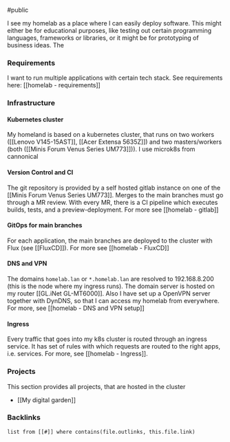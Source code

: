 #public 

I see my homelab as a place where I can easily deploy software. This might either be for educational purposes, like testing out certain programming languages, frameworks or libraries, or it might be for prototyping of business ideas. 
The

### Requirements
I want to run multiple applications with certain tech stack. See requirements here:
[[homelab - requirements]]

### Infrastructure

#### Kubernetes cluster
My homeland is based on a kubernetes cluster, that runs on two workers ([[Lenovo V145-15AST]], [[Acer Extensa 5635Z]]) and two masters/workers (both ([[Minis Forum Venus Series UM773]])). I use microk8s from cannonical

#### Version Control and CI
The git repository is provided by a self hosted gitlab instance on one of the [[Minis Forum Venus Series UM773]]. Merges to the main branches must go through a MR review. With every MR, there is a CI pipeline which executes builds, tests, and a preview-deployment. For more see [[homelab - gitlab]]

#### GitOps for main branches
For each application, the main branches are deployed to the cluster with Flux (see [[FluxCD]]). For more see [[homelab - FluxCD]]

#### DNS and VPN
The domains `homelab.lan` or `*.homelab.lan` are resolved to 192.168.8.200 (this is the node where my ingress runs). The domain server is hosted on my router [[GL.iNet GL-MT6000]]. 
Also I have set up a OpenVPN server together with DynDNS, so that I can access my homelab from everywhere. 
For more, see [[homelab - DNS and VPN setup]]

#### Ingress
Every traffic that goes into my k8s cluster is routed through an ingress service. It has set of rules with which requests are routed to the right apps, i.e. services. For more, see [[homelab - Ingress]].


### Projects
This section provides all projects, that are hosted in the cluster
- [[My digital garden]]


### Backlinks
```dataview 
list from [[#]] where contains(file.outlinks, this.file.link)
```

